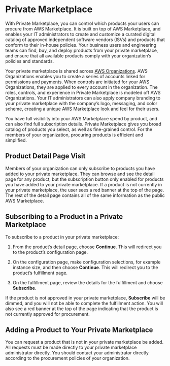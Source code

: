 # Private Marketplace<a name="private-marketplace"></a>

 With Private Marketplace, you can control which products your users can procure from AWS Marketplace\. It is built on top of AWS Marketplace, and enables your IT administrators to create and customize a curated digital catalog of approved independent software vendors \(ISVs\) and products that conform to their in\-house policies\. Your business users and engineering teams can find, buy, and deploy products from your private marketplace, and ensure that all available products comply with your organization’s policies and standards\. 

 Your private marketplace is shared across [AWS Organizations](https://docs.aws.amazon.com/organizations/latest/userguide/)\. AWS Organizations enables you to create a series of accounts linked for permissions and payments\. When controls are initiated for your AWS Organizations, they are applied to every account in the organization\. The roles, controls, and experience in Private Marketplace is modeled off AWS Organizations\. Your IT administrators can also apply company branding to your private marketplace with the company’s logo, messaging, and color scheme, creating a unique AWS Marketplace look and feel for their users\. 

 You have full visibility into your AWS Marketplace spend by product, and can also find full subscription details\. Private Marketplace gives you broad catalog of products you select, as well as fine\-grained control\. For the members of your organization, procuring products is efficient and simplified\. 

## Product Detail Page Visit<a name="product-detail-page-visit"></a>

 Members of your organization can only subscribe to products you have added to your private marketplace\. They can browse and see the detail page for any product, but the subscription button only enabled for products you have added to your private marketplace\. If a product is not currently in your private marketplace, the user sees a red banner at the top of the page\. The rest of the detail page contains all of the same information as the public AWS Marketplace\. 

## Subscribing to a Product in a Private Marketplace<a name="subscribing-to-a-product-in-a-private-marketplace"></a>

 To subscribe to a product in your private marketplace: 

1.  From the product’s detail page, choose **Continue**\. This will redirect you to the product’s configuration page\. 

1.  On the configuration page, make configuration selections, for example instance size, and then choose **Continue**\. This will redirect you to the product’s fulfillment page\. 

1.  On the fulfillment page, review the details for the fulfillment and choose **Subscribe**\. 

 If the product is not approved in your private marketplace, **Subscribe** will be dimmed, and you will not be able to complete the fulfillment action\. You will also see a red banner at the top of the page indicating that the product is not currently approved for procurement\. 

## Adding a Product to Your Private Marketplace<a name="request-adding-a-product-to-your-private-marketplace"></a>

 You can request a product that is not in your private marketplace be added\. All requests must be made directly to your private marketplace administrator directly\. You should contact your administrator directly according to the procurement policies of your organization\. 